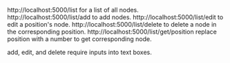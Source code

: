 http://localhost:5000/list for a list of all nodes.  
http://localhost:5000/list/add to add nodes. 
http://localhost:5000/list/edit to edit a position's node. 
http://localhost:5000/list/delete to delete a node in the corresponding position.
http://localhost:5000/list/get/position replace position with a number to get corresponding node. 

add, edit, and delete require inputs into text boxes.
